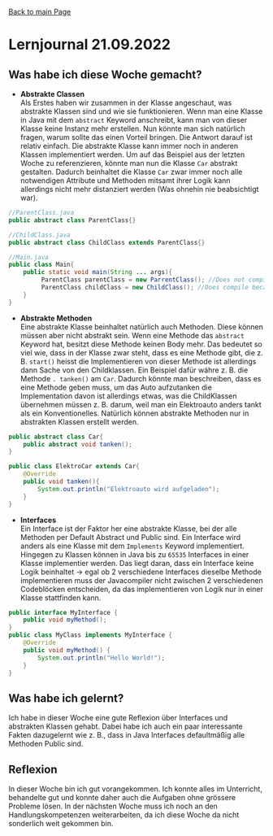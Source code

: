 [Back to main Page](./../../README.md)

# Lernjournal 21.09.2022
## Was habe ich diese Woche gemacht?
- **Abstrakte Classen**<br/>
Als Erstes haben wir zusammen in der Klasse angeschaut, was abstrakte Klassen sind und wie sie funktionieren. Wenn man eine Klasse in Java mit dem `abstract` Keyword anschreibt, kann man von dieser Klasse keine Instanz mehr erstellen. Nun könnte man sich natürlich fragen, warum sollte das einen Vorteil bringen. Die Antwort darauf ist relativ einfach. Die abstrakte Klasse kann immer noch in anderen Klassen implementiert werden. Um auf das Beispiel aus der letzten Woche zu referenzieren, könnte man nun die Klasse `Car` abstrakt gestalten. Dadurch beinhaltet die Klasse `Car` zwar immer noch alle notwendigen Attribute und Methoden mitsamt ihrer Logik kann allerdings nicht mehr distanziert werden (Was ohnehin nie beabsichtigt war).

```java 
//ParentClass.java
public abstract class ParentClass{}

//ChildClass.java
public abstract class ChildClass extends ParentClass{}

//Main.java
public class Main{
    public static void main(String ... args){
         ParentClass parentClass = new ParrentClass(); //Does not compile because class is abstract
         ParentClass childClass = new ChildClass(); //Does compile because it is inizalized with child class
    }
}
```
- **Abstrakte Methoden** <br/>
Eine abstrakte Klasse beinhaltet natürlich auch Methoden. Diese können müssen aber nicht abstrakt sein. Wenn eine Methode das `abstract` Keyword hat, besitzt diese Methode keinen Body mehr. Das bedeutet so viel wie, dass in der Klasse zwar steht, dass es eine Methode gibt, die z. B. `start()` heisst die Implementieren von dieser Methode ist allerdings dann Sache von den Childklassen. Ein Beispiel dafür währe z. B. die Methode `. tanken()` am `Car`. Dadurch könnte man beschreiben, dass es eine Methode geben muss, um das Auto aufzutanken die Implementation davon ist allerdings etwas, was die ChildKlassen übernehmen müssen z. B. darum, weil man ein Elektroauto anders tankt als ein Konventionelles. Natürlich können abstrakte Methoden nur in abstrakten Klassen erstellt werden.

```java
public abstract class Car{
    public abstract void tanken();
}

public class ElektroCar extends Car{
    @Override
    public void tanken(){
        System.out.println("Elektroauto wird aufgeladen");
    }
}
```
- **Interfaces**<br/>
Ein Interface ist der Faktor her eine abstrakte Klasse, bei der alle Methoden per Default Abstract und Public sind. Ein Interface wird anders als eine Klasse mit dem `Implements` Keyword implementiert. Hingegen zu Klassen können in Java bis zu `65535` Interfaces in einer Klasse implementier werden. Das liegt daran, dass ein Interface keine Logik beinhaltet -> egal ob 2 verschiedene Interfaces dieselbe Methode implementieren muss der Javacompiler nicht zwischen 2 verschiedenen Codeblöcken entscheiden, da das implementieren von Logik nur in einer Klasse stattfinden kann.

```java
public interface MyInterface {
    public void myMethod();
}
public class MyClass implements MyInterface {
    @Override
    public void myMethod() {
        System.out.println("Hello World!");
    }
}
```
## Was habe ich gelernt?
Ich habe in dieser Woche eine gute Reflexion über Interfaces und abstrakten Klassen gehabt. Dabei habe ich auch ein paar interessante Fakten dazugelernt wie z. B., dass in Java Interfaces defaultmäßig alle Methoden Public sind.
## Reflexion
In dieser Woche bin ich gut vorangekommen. Ich konnte alles im Unterricht, behandelte gut und konnte daher auch die Aufgaben ohne grössere Probleme lösen. In der nächsten Woche muss ich noch an den Handlungskompetenzen weiterarbeiten, da ich diese Woche da nicht sonderlich weit gekommen bin.
